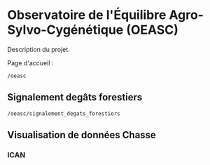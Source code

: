# Observatoire de l'Équilibre Agro-Sylvo-Cygénétique (OEASC)

Description du projet.

Page d'accueil :
```
/oeasc
```

## Signalement degâts forestiers

```
/oeasc/signalement_degats_forestiers
```

## Visualisation de données Chasse

### ICAN


